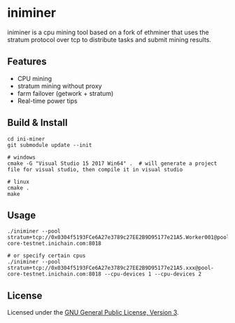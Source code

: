 # iniminer

iniminer is a cpu mining tool based on a fork of ethminer that uses the stratum protocol over tcp to distribute tasks and submit mining results.


## Features
- CPU mining
- stratum mining without proxy
- farm failover (getwork + stratum)
- Real-time power tips

## Build & Install

```
cd ini-miner
git submodule update --init

# windows
cmake -G "Visual Studio 15 2017 Win64" .  # will generate a project file for visual studio, then compile it in visual studio

# linux
cmake .
make
```

## Usage

```
./iniminer --pool stratum+tcp://0x0304f5193FCe6A27e3789c27EE2B9D95177e21A5.Worker001@pool-core-testnet.inichain.com:8018

# or specify certain cpus
./iniminer --pool stratum+tcp://0x0304f5193FCe6A27e3789c27EE2B9D95177e21A5.xxx@pool-core-testnet.inichain.com:8018 --cpu-devices 1 --cpu-devices 2
```

## License

Licensed under the [GNU General Public License, Version 3](LICENSE).


